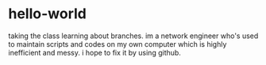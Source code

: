 # hello-world
taking the class
learning about branches. im a network engineer who's used to maintain scripts and codes on my own computer which is highly inefficient and messy. i hope to fix it by using github.
